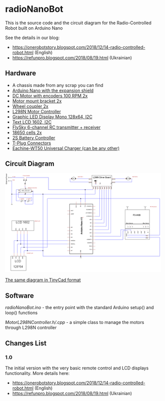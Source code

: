 # radioNanoBot
This is the source code and the circuit diagram for the Radio-Controlled Robot built on Arduino Nano

See the details in our blog:
 * https://onerobotstory.blogspot.com/2018/12/14-radio-controlled-robot.html (English)
 * https://refunpro.blogspot.com/2018/08/19.html (Ukrainian)
 
## Hardware

* A chassis made from any scrap you can find
* [Arduino Nano with the expansion shield](https://www.banggood.com/Arduino-Compatible-Nano-V3-Nano-Shield-Expansion-Board-Kit-p-952399.html?p=M908156347868201609Y)
* [DC Motor with encoders 100 RPM 2x](https://www.banggood.com/6V-100210300RPM-Encoder-Motor-DC-Gear-Motor-p-1016183.html?p=M908156347868201609Y)
* [Motor mount bracket 2x](https://www.banggood.com/25mm-Metal-Gear-Motor-Support-Bracket-Motor-Fixed-Mount-p-1171586.html?p=M908156347868201609Y)
* [Wheel coupler 2x](https://www.banggood.com/3mm-4mm-5mm-6mm-7mm-Hexagonal-Copper-Coupling-Coupler-for-Robot-Car-Wheel-p-1171587.html?p=M908156347868201609Y)
* [L298N Motor Controller](https://www.banggood.com/Wholesale-Dual-H-Bridge-DC-Stepper-Motor-Drive-Controller-Board-Module-Arduino-L298N-p-42826.html?p=M908156347868201609Y)
* [Graphic LED Display Mono 128x64, I2C](https://www.banggood.com/1_3-Inch-4Pin-White-OLED-LCD-Display-12864-IIC-I2C-Interface-Module-For-Arduino-p-1067874.html?p=M908156347868201609Y)
* [Text LCD 1602, I2C](https://www.banggood.com/IIC-I2C-1602-Blue-Backlight-LCD-Display-Module-For-Arduino-p-950726.html?p=M908156347868201609Y)
* [FlySky 6-channel RC transmitter + receiver](https://www.banggood.com/FlySky-FS-i6-2_4G-6CH-AFHDS-RC-Transmitter-With-FS-iA6B-Receiver-p-983537.html?p=M908156347868201609Y)
* [18650 cells 2x](https://www.banggood.com/2pcs-INR18650-35E-3_6v-3500mah-Flattop-Rechargeable-18650-Li-ion-Battery-p-1145623.html?p=M908156347868201609Y)
* [2S Battery Controller](https://www.banggood.com/HX-2S-02-3A-Protection-Board-For-2S-7_4V-8_4V-Lipo-Battery-p-1116563.html?p=M908156347868201609Y)
* [T-Plug Connectors](https://www.banggood.com/Ten-Pair-Of-Fireproof-T-Plug-Connector-For-RC-ESC-Battery-p-987711.html?p=M908156347868201609Y)
* [Eachine-WT50 Universal Charger (can be any other)](https://www.banggood.com/Eachine-WT50-6A-50W-ACDC-Balance-Charger-Discharger-For-LiPoNiCdPB-Battery-p-1054492.html?p=M908156347868201609Y)

## Circuit Diagram
![radioNanoBot circuit diagram](RadioNanoBot.png)

[The same diagram in TinyCad format](RadioNanoBot.dsn)

## Software

*radioNanoBot.ino* - the entry point with the standard Arduino setup() and loop() functions

*MotorL298NController.h/.cpp* - a simple class to manage the motors through L298N controller


## Changes List
### 1.0
The initial version with the very basic remote control and LCD displays functionality. More details here:
 * https://onerobotstory.blogspot.com/2018/12/14-radio-controlled-robot.html (English)
 * https://refunpro.blogspot.com/2018/08/19.html (Ukrainian)
